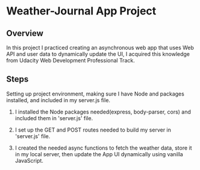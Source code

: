 # Weather-Journal App Project

## Overview
In this project I practiced creating an asynchronous web app that uses Web API and user data to dynamically update the UI, I acquired this knowledge from Udacity Web Development Professional Track.

## Steps

Setting up project environment, making sure I have Node and packages installed, and included in my server.js file.
1. I installed the Node packages needed(express, body-parser, cors) and included them in 'server.js' file.

2. I set up the GET and POST routes needed to build my server in 'server.js' file.

3. I created the needed async functions to fetch the weather data, store it in my local server, then update the App UI dynamically using vanilla JavaScript.

